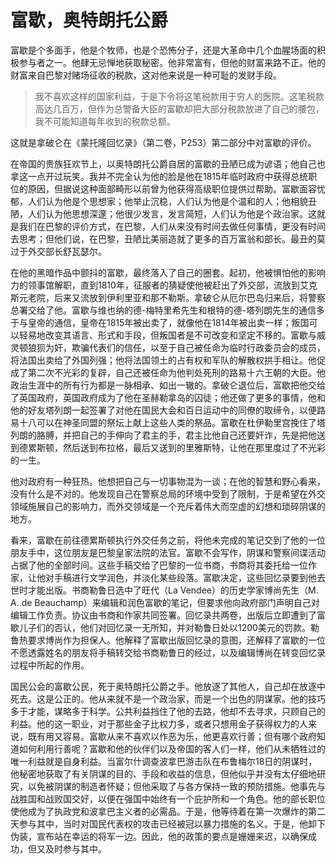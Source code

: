 # 富歇，奥特朗托公爵

富歇是个多面手，他是个牧师，也是个恐怖分子，还是大革命中几个血腥场面的积极参与者之一。他肆无忌惮地获取秘密。他非常富有，但他的财富来路不正。他的财富来自巴黎对赌场征收的税款，这对他来说是一种可耻的发财手段。

> 我不喜欢这样的国家利益，于是下令将这笔税款用于穷人的医院。这笔税款高达几百万，但作为总警备大臣的富歇却把大部分税款放进了自己的腰包，我不可能知道每年收到的税款总额。

这就是拿破仑在《蒙托隆回忆录》（第二卷，P253）第二部分中对富歇的评价。

在帝国的贵族狂欢节上，以奥特朗托公爵自居的富歇的丑陋已成为谚语；他自己也拿这一点开过玩笑。我并不完全认为他的脸是他在1815年临时政府中获得总统职位的原因，但据说这种面部畸形以前曾为他获得高级职位提供过帮助。富歇面容忧郁，人们认为他是个思想家；他举止沉稳，人们认为他是个温和的人；他相貌丑陋，人们认为他思想深邃；他很少发言，发言简短，人们认为他是个政治家。这就是我们在巴黎的评价方式，在巴黎，人们从来没有时间去做任何事情，更没有时间去思考；但他们说，在巴黎，丑陋比美丽造就了更多的百万富翁和部长。最丑的莫过于外交部长舒瓦瑟尔。

在他的黑暗作品中颤抖的富歇，最终落入了自己的圈套。起初，他被惧怕他的影响力的领事馆解职，直到1810年，征服者的猜疑使他被赶出了外交部，流放到艾克斯元老院，后来又流放到伊利里亚和那不勒斯。拿破仑从厄尔巴岛归来后，将警察总署交给了他。富歇与维也纳的德-梅特里希先生和根特的德-塔列朗先生的通信多于与皇帝的通信，皇帝在1815年被出卖了，就像他在1814年被出卖一样；叛国可以轻易地改变其语言、形式和手段，但叛国者是不可改变和坚定不移的。富歇与威灵顿狼狈为奸，欺骗代表们的信任，以至于自己被任命为临时行政委员会的成员，将法国出卖给了外国列强；他将法国领土的占有权和军队的解散权拱手相让。他促成了第二次不光彩的复辟，自己还被任命为他判处死刑的路易十六王朝的大臣。他政治生涯中的所有行为都是一脉相承、如出一辙的。拿破仑退位后，富歇把他交给了英国政府，英国政府成为了他在圣赫勒拿岛的囚徒；他还做了更多的事情，他和他的好友塔列朗一起签署了对他在国民大会和百日运动中的同僚的取缔令，以便路易十八可以在神圣同盟的祭坛上献上这些人类的祭品。富歇在杜伊勒里宫挽住了塔列朗的胳膊，并把自己的手伸向了君主的手，君主比他自己还要奸诈，先是把他送到德累斯顿，然后送到布拉格，最后又送到的里雅斯特，让他在那里度过了不光彩的一生。

他对政府有一种狂热。他想把自己与一切事物混为一谈；在他的智慧和野心看来，没有什么是不对的。他发现自己在警察总局的环境中受到了限制，于是希望在外交领域施展自己的影响力，而外交领域是一个充斥着伟大而空虚的幻想和琐碎阴谋的地方。

看来，富歇在前往德累斯顿执行外交任务之前，将他未完成的笔记交到了他的一位朋友手中，这位朋友是巴黎皇家法院的法官。富歇不会写作，阴谋和警察间谍活动占据了他的全部时间。这些手稿交给了巴黎的一位书商，书商将其委托给一位作家，让他对手稿进行文学润色，并淡化某些段落。富歇决定，这些回忆录要到他去世时才能出版。书商勒鲁日选中了旺代（La Vendee）的历史学家博尚先生（M. A. de Beauchamp）来编辑和润色富歇的笔记，但要求他向政府部门声明自己对编辑工作负责。协议由书商和作家共同签署。回忆录共两卷，出版后立即遭到了富歇儿子们的否认，他们对回忆录一无所知，并对勒鲁日处以1200美元的罚款。勒鲁热要求博尚作为担保人。他解释了富歇出版回忆录的意图，还解释了富歇的一位不愿透露姓名的朋友将手稿转交给书商勒鲁日的经过，以及编辑博尚在转变回忆录过程中所起的作用。

国民公会的富歇公民，死于奥特朗托公爵之手。他放逐了其他人，自己却在放逐中死去。这是公正的。他从来就不是一个政治家，而是一个出色的阴谋家。他的技巧多于才能，谋略多于科学。公共利益挡住了他的去路，他却不去寻求，只顾自己的利益。他的这一职业，对于那些金子比权力多，或者只想用金子获得权力的人来说，既有用又容易。富歇从来不喜欢以作恶为乐，他更喜欢行善；但有哪个政府知道如何利用行善呢？富歇和他的伙伴们以及帝国的客人们一样，他们从未牺牲过的唯一利益就是自身利益。当富尔什调查波拿巴游击队在布鲁梅尔18日的阴谋时，他秘密地获取了有关阴谋的目的、手段和收益的信息，但他似乎并没有太仔细地研究，以免被阴谋的制造者怀疑；但他采取了与各方保持一致的预防措施。他事先与战胜国和战败国交好，以便在强国中始终有一个庇护所和一个角色。他的部长职位使他成为了执政党和波拿巴主义者的必需品。于是，他等待着在第一次爆炸的第二天参与其中，当时对国民代表权的攻击已经被冠以暴力措施的名义。于是，他卸下伪装，宣布站在幸运的将军一边。因此，他的政策的要点是姗姗来迟，以确保成功，但又及时参与其中。
